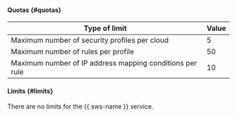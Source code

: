 #### Quotas {#quotas}

| Type of limit | Value |
----- | -----
| Maximum number of security profiles per cloud | 5 |
| Maximum number of rules per profile | 50 |
| Maximum number of IP address mapping conditions per rule | 10 |

#### Limits {#limits}

There are no limits for the {{ sws-name }} service.
